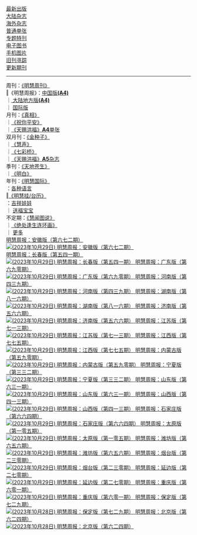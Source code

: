 <a href="/display.aspx?category_id=8">最新出版</a><br>
<a href="/category.aspx?category=mainland">大陆杂志</a><br>
<a href="/category.aspx?category=overseas">海外杂志</a><br>
<a href="/display.aspx?category_id=4&guige_id=3">普通单张</a><br>
<a href="/category.aspx?category=zhuanti">专题特刊</a><br>
<a href="/display.aspx?category_id=6&meijie_id=2">电子图书</a><br>
<a href="/display.aspx?qikan_type_id=11075">手机图片</a><br>
<a href="/display.aspx?category_id=5&zhouqi_id=6">旧刊寻踪</a><br>
<a href="/UpdatedArticles.aspx">更新期刊</a><br>

<hr />
<div><span>周刊：</span><span><a href="/display.aspx?qikan_type_id=5179">《明慧周刊》</a><br></span>‖<span>《明慧周报》</span>：<span><a href="/display.aspx?qikan_type_id=5178">中国版<b>(A4)</b></a><br> </span>
｜<span><a href="mainland.aspx"> 大陆地方版<b>(A4)</b></a><br> </span>
｜<span> <a href="/display.aspx?qikan_type_id=5151">国际版</a><br></span></div>
<div><span>月刊：</span><span><a href="/display.aspx?qikan_type_id=5240">《真相》</a><br></span>｜<span><a href="/display.aspx?qikan_type_id=11182">《祝你平安》</a><br></span>｜<span><a href="/display.aspx?qikan_type_id=5360&keyword=单张&contain=true">《天赐洪福》<b>A4</b>单张</a><br></span></div>
<div><span>双月刊：</span><span><a href="/display.aspx?qikan_type_id=7500">《金种子》</a><br></span>｜<span><a href="/display.aspx?qikan_type_id=5638">《慧声》</a><br></span>｜<span><a href="/display.aspx?qikan_type_id=7268">《七彩桥》</a><br></span>｜<span><a href="/display.aspx?qikan_type_id=5360&keyword=单张&contain=false">《天赐洪福》<b>A5</b>杂志</a><br> </span></div>
<div><span>季刊：</span><span><a href="/display.aspx?qikan_type_id=5139">《天地苍生》</a><br></span>｜<span><a href="/display.aspx?qikan_type_id=5140">《明白》</a><br></span></div>
<div><span>年刊：</span><span><a href="/display.aspx?qikan_type_id=10922">《明慧国际》</a><br></span>：<span><a href="/display.aspx?qikan_type_id=10922">各种语言</a><br> </span>
‖<span><a href="/display.aspx?category_id=6&meijie_id=3">《明慧挂/台历》</a><br> </span>：<span><a href="/display.aspx?category_id=6&meijie_id=3&keyword=吉祥娃娃">吉祥娃娃</a><br> </span>
｜<span> <a href="/display.aspx?category_id=6&meijie_id=3&keyword=送福宝宝">送福宝宝</a><br> </span></div>
<div><span>不定期：</span><span><a href="/display.aspx?qikan_type_id=11185">《慧闻图说》</a><br></span>｜<span><a href="/display.aspx?qikan_type_id=11131">《绝处逢生连环画》</a><br></span>｜<span> <a href="/display.aspx?category_id=6&meijie_id=3&keyword=other">更多</a><br> </span></div>
<a href="/qikan.aspx?id=210645" >明慧周报：安徽版（第六七二期）  </a><br>
<a href="/qikan.aspx?id=210645" ><img alt="(2023年10月29日) 明慧周报：安徽版（第六七二期） " src="https://qikan.minghui.org/mhqkpage/qikanimage/2023/10/28/mhzb_anhui_672_pdf-cover.png" />
</a><br>
<a href="/qikan.aspx?id=210644" >明慧周报：长春版（第五四一期）  </a><br>
<a href="/qikan.aspx?id=210645" ><img alt="(2023年10月29日) 明慧周报：长春版（第五四一期） " src="https://qikan.minghui.org/mhqkpage/qikanimage/2023/10/28/mhzb_changchun_541_pdf-cover.png" />
<a href="/qikan.aspx?id=210642" >明慧周报：广东版（第六九零期）  </a><br>
<a href="/qikan.aspx?id=210645" ><img alt="(2023年10月29日) 明慧周报：广东版（第六九零期） " src="https://qikan.minghui.org/mhqkpage/qikanimage/2023/10/28/mhzb_guangdong_690_pdf-cover.png" />
<a href="/qikan.aspx?id=210641" >明慧周报：河南版（第四三九期）  </a><br>
<a href="/qikan.aspx?id=210645" ><img alt="(2023年10月29日) 明慧周报：河南版（第四三九期） " src="https://qikan.minghui.org/mhqkpage/qikanimage/2023/10/28/mhzb_henan_439_pdf-cover.png" />
<a href="/qikan.aspx?id=210640" >明慧周报：湖南版（第八一六期）  </a><br>
<a href="/qikan.aspx?id=210645" ><img alt="(2023年10月29日) 明慧周报：湖南版（第八一六期） " src="https://qikan.minghui.org/mhqkpage/qikanimage/2023/10/28/mhzb_hunan_816_pdf-cover.png" />
<a href="/qikan.aspx?id=210637" >明慧周报：济南版（第五六六期）  </a><br>
<a href="/qikan.aspx?id=210645" ><img alt="(2023年10月29日) 明慧周报：济南版（第五六六期） " src="https://qikan.minghui.org/mhqkpage/qikanimage/2023/10/28/mhzb_jinan_566_pdf-cover.png" />
<a href="/qikan.aspx?id=210639" >明慧周报：江苏版（第七一三期）  </a><br>
<a href="/qikan.aspx?id=210645" ><img alt="(2023年10月29日) 明慧周报：江苏版（第七一三期） " src="https://qikan.minghui.org/mhqkpage/qikanimage/2023/10/28/mhzb_jiangsu_713_pdf-cover.png" />
<a href="/qikan.aspx?id=210638" >明慧周报：江西版（第七七五期）  </a><br>
<a href="/qikan.aspx?id=210645" ><img alt="(2023年10月29日) 明慧周报：江西版（第七七五期） " src="https://qikan.minghui.org/mhqkpage/qikanimage/2023/10/28/mhzb_jiangxi_775_pdf-cover.png" />
<a href="/qikan.aspx?id=210636" >明慧周报：内蒙古版（第五九零期）  </a><br>
<a href="/qikan.aspx?id=210645" ><img alt="(2023年10月29日) 明慧周报：内蒙古版（第五九零期） " src="https://qikan.minghui.org/mhqkpage/qikanimage/2023/10/28/mhzb_neimenggu_590_pdf-cover.png" />
<a href="/qikan.aspx?id=210635" >明慧周报：宁夏版（第三三二期）  </a><br>
<a href="/qikan.aspx?id=210645" ><img alt="(2023年10月29日) 明慧周报：宁夏版（第三三二期） " src="https://qikan.minghui.org/mhqkpage/qikanimage/2023/10/28/mhzb_ningxia_332_pdf-cover.png" />
<a href="/qikan.aspx?id=210634" >明慧周报：山东版（第六三一期）  </a><br>
<a href="/qikan.aspx?id=210645" ><img alt="(2023年10月29日) 明慧周报：山东版（第六三一期） " src="https://qikan.minghui.org/mhqkpage/qikanimage/2023/10/28/mhzb_shandong_631_pdf-cover.png" />
<a href="/qikan.aspx?id=210633" >明慧周报：山西版（第四一三期）  </a><br>
<a href="/qikan.aspx?id=210645" ><img alt="(2023年10月29日) 明慧周报：山西版（第四一三期） " src="https://qikan.minghui.org/mhqkpage/qikanimage/2023/10/28/mhzb_shanxi_413_pdf-cover.png" />
<a href="/qikan.aspx?id=210632" >明慧周报：石家庄版（第六六四期）  </a><br>
<a href="/qikan.aspx?id=210645" ><img alt="(2023年10月29日) 明慧周报：石家庄版（第六六四期） " src="https://qikan.minghui.org/mhqkpage/qikanimage/2023/10/28/mhzb_shijiazhuang_664_pdf-cover.png" />
<a href="/qikan.aspx?id=210631" >明慧周报：太原版（第一零五期）  </a><br>
<a href="/qikan.aspx?id=210645" ><img alt="(2023年10月29日) 明慧周报：太原版（第一零五期） " src="https://qikan.minghui.org/mhqkpage/qikanimage/2023/10/28/mhzb_taiyuan_105_pdf-cover.png" />
<a href="/qikan.aspx?id=210630" >明慧周报：潍坊版（第六五六期）  </a><br>
<a href="/qikan.aspx?id=210645" ><img alt="(2023年10月29日) 明慧周报：潍坊版（第六五六期） " src="https://qikan.minghui.org/mhqkpage/qikanimage/2023/10/28/mhzb_weifang_656_pdf-cover.png" />
<a href="/qikan.aspx?id=210628" >明慧周报：烟台版（第二三零期）  </a><br>
<a href="/qikan.aspx?id=210645" ><img alt="(2023年10月29日) 明慧周报：烟台版（第二三零期） " src="https://qikan.minghui.org/mhqkpage/qikanimage/2023/10/28/mhzb_yantai_230_pdf-cover.png" />
<a href="/qikan.aspx?id=210629" >明慧周报：延边版（第二七零期）  </a><br>
<a href="/qikan.aspx?id=210645" ><img alt="(2023年10月29日) 明慧周报：延边版（第二七零期） " src="https://qikan.minghui.org/mhqkpage/qikanimage/2023/10/28/mhzb_yanbian_270_pdf-cover.png" />
<a href="/qikan.aspx?id=210643" >明慧周报：重庆版（第六零一期）  </a><br>
<a href="/qikan.aspx?id=210645" ><img alt="(2023年10月29日) 明慧周报：重庆版（第六零一期） " src="https://qikan.minghui.org/mhqkpage/qikanimage/2023/10/28/mhzb_chongqing_601_pdf-cover.png" />
<a href="/qikan.aspx?id=210606" >明慧周报：保定版（第七二九期）  </a><br>
<a href="/qikan.aspx?id=210645" ><img alt="(2023年10月28日) 明慧周报：保定版（第七二九期） " src="https://qikan.minghui.org/mhqkpage/qikanimage/2023/10/27/mhzb_baoding_729_pdf-cover.png" />
<a href="/qikan.aspx?id=210607" >明慧周报：北京版（第六二四期）  </a><br>
<a href="/qikan.aspx?id=210645" ><img alt="(2023年10月28日) 明慧周报：北京版（第六二四期） " src="https://qikan.minghui.org/mhqkpage/qikanimage/2023/10/27/mhzb_beijing_624_pdf-cover.png" />
